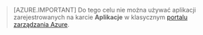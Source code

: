 > [AZURE.IMPORTANT]
Do tego celu nie można używać aplikacji zarejestrowanych na karcie **Aplikacje** w klasycznym [portalu zarządzania Azure](https://manage.windowsazure.com/).


<!--HONumber=Jun16_HO2-->


